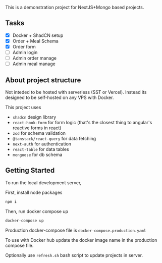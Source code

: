 This is a demonstration project for NextJS+Mongo based projects.

## Tasks

- [x] Docker + ShadCN setup
- [x] Order + Meal Schema
- [x] Order form
- [ ] Admin login
- [ ] Admin order manage
- [ ] Admin meal manage

## About project structure

Not inteded to be hosted with serverless (SST or Vercel). Instead its designed to be self-hosted on any VPS with Docker.

This project uses
- `shadcn` design library
- `react-hook-form` for form logic (that's the closest thing to angular's reactive forms in react)
- `zod` for schema validation
- `@tanstack/react-query` for data fetching
- `next-auth` for authentication
- `react-table` for data tables
- `mongoose` for db schema


## Getting Started 

To run the local development server,

First, install node packages

```bash
npm i
```

Then, run docker compose up
```bash
docker-compose up
```
Production docker-compose file is `docker-compose.production.yaml`

To use with Docker hub update the docker image name in the production compose file.

Optionally use `refresh.sh` bash script to update projects in server.
